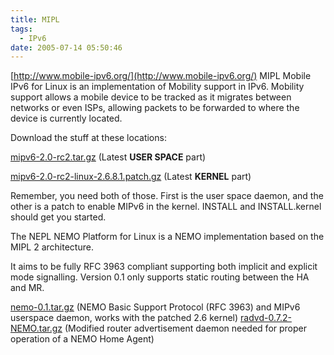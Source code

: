 ```yaml
---
title: MIPL
tags:
  - IPv6
date: 2005-07-14 05:50:46
---
```


[http://www.mobile-ipv6.org/](http://www.mobile-ipv6.org/)
MIPL Mobile IPv6 for Linux is an implementation of Mobility support in IPv6\. Mobility support allows a mobile device to be tracked as it migrates between networks or even ISPs, allowing packets to be forwarded to where the device is currently located.

Download the stuff at these locations:

[mipv6-2.0-rc2.tar.gz](http://mobile-ipv6.org/software/download/mipv6-2.0-rc2.tar.gz) (Latest **USER SPACE** part)

[mipv6-2.0-rc2-linux-2.6.8.1.patch.gz](http://mobile-ipv6.org/software/download/mipv6-2.0-rc2-linux-2.6.8.1.patch.gz) (Latest **KERNEL** part)

Remember, you need both of those. First is the user space daemon, and the other is a patch to enable MIPv6 in the kernel. INSTALL and INSTALL.kernel should get you started.

The NEPL NEMO Platform for Linux is a NEMO implementation based on the MIPL 2 architecture.

It aims to be fully RFC 3963 compliant supporting both implicit and explicit mode signalling.
Version 0.1 only supports static routing between the HA and MR.

[nemo-0.1.tar.gz](http://www.mobile-ipv6.org/software/download/nemo-0.1.tar.gz) (NEMO Basic Support Protocol (RFC 3963) and MIPv6 userspace daemon, works with the patched 2.6 kernel)
[
radvd-0.7.2-NEMO.tar.gz](http://www.mobile-ipv6.org/software/download/radvd-0.7.2-NEMO.tar.gz) (Modified router advertisement daemon needed for proper operation of a NEMO Home Agent)

